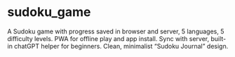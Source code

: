 # sudoku_game
A Sudoku game with progress saved in browser and server, 5 languages, 5 difficulty levels. PWA for offline play and app install. Sync with server, built-in chatGPT helper for beginners. Clean, minimalist “Sudoku Journal” design.
